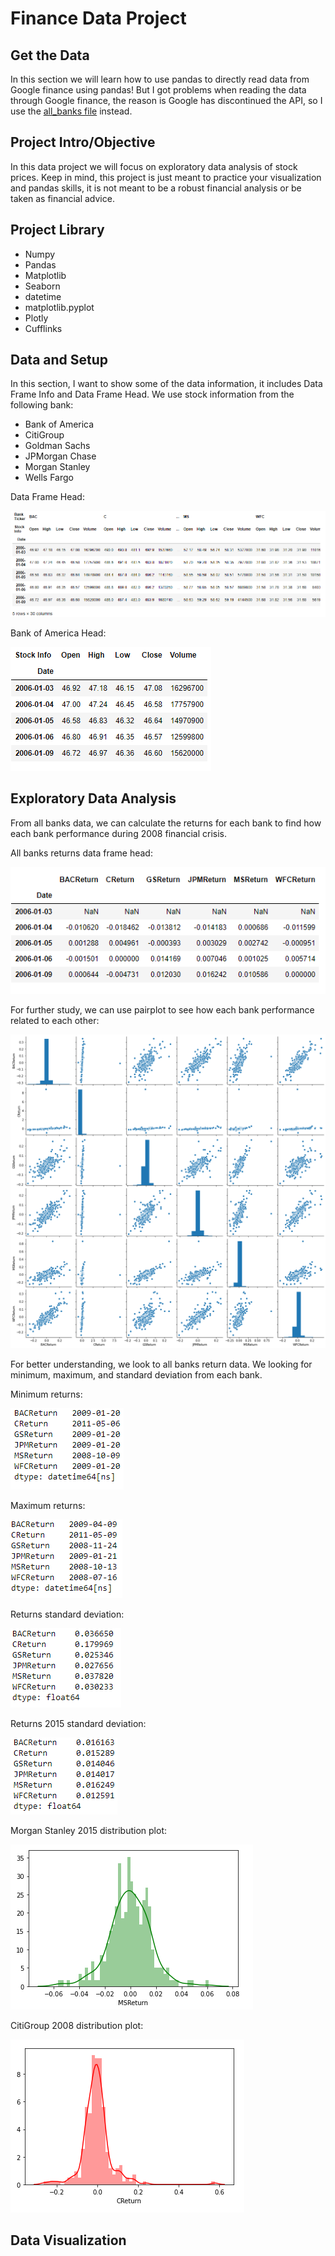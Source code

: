 # Finance Data Project



## Get the Data

In this section we will learn how to use pandas to directly read data from Google finance using pandas!
But I got problems when reading the data through Google finance, the reason is Google has discontinued the API, so I use the [all_banks file](https://github.com/afaf1204/Data-Projects/blob/main/Finance%20Project/all_banks) instead.

## Project Intro/Objective
In this data project we will focus on exploratory data analysis of stock prices. Keep in mind, this project is just meant to practice your visualization and pandas skills, it is not meant to be a robust financial analysis or be taken as financial advice.

## Project Library
- Numpy
- Pandas
- Matplotlib
- Seaborn
- datetime
- matplotlib.pyplot
- Plotly
- Cufflinks

## Data and Setup
In this section, I want to show some of the data information, it includes Data Frame Info and Data Frame Head. We use stock information from the following bank:
- Bank of America
- CitiGroup
- Goldman Sachs
- JPMorgan Chase
- Morgan Stanley
- Wells Fargo

Data Frame Head:

![Data Frame Head](https://github.com/afaf1204/Data-Projects/blob/main/Finance%20Project/images/1.%20Data%20Frame%20Head.PNG)

Bank of America Head:

![BAC Data Frame Head](https://github.com/afaf1204/Data-Projects/blob/main/Finance%20Project/images/2.%20BAC%20Data%20Frame%20Head.PNG)

## Exploratory Data Analysis
From all banks data, we can calculate the returns for each bank to find how each bank performance during 2008 financial crisis.

All banks returns data frame head:

![Bank Returns Data Frame Head](https://github.com/afaf1204/Data-Projects/blob/main/Finance%20Project/images/3.%20Bank%20Returns%20Data%20Frame%20Head.PNG)

For further study, we can use pairplot to see how each bank performance related to each other:

![Data Frame Pairplot](https://github.com/afaf1204/Data-Projects/blob/main/Finance%20Project/images/4.%20Data%20Frame%20Pairplot.PNG)

For better understanding, we look to all banks return data. We looking for minimum, maximum, and standard deviation from each bank.

Minimum returns:

![Returns min](https://github.com/afaf1204/Data-Projects/blob/main/Finance%20Project/images/5.%20Returns%20min.PNG)

Maximum returns:

![Returns max](https://github.com/afaf1204/Data-Projects/blob/main/Finance%20Project/images/6.%20Returns%20max.PNG)

Returns standard deviation:

![Returns std](https://github.com/afaf1204/Data-Projects/blob/main/Finance%20Project/images/7.%20Returns%20std.PNG)

Returns 2015 standard deviation:

![Returns 2015 std](https://github.com/afaf1204/Data-Projects/blob/main/Finance%20Project/images/8.%20Returns%202015%20std.PNG)

Morgan Stanley 2015 distribution plot:

![Morgan Stanley Returns 2015 Distplot std](https://github.com/afaf1204/Data-Projects/blob/main/Finance%20Project/images/10.%20MS%20Returns%202015%20Distplot%20std.PNG)

CitiGroup 2008 distribution plot:

![CitiGroup Returns 2015 Distplot std](https://github.com/afaf1204/Data-Projects/blob/main/Finance%20Project/images/9.%20CitiGroup%20Returns%202015%20Distplot%20std.PNG)

## Data Visualization

